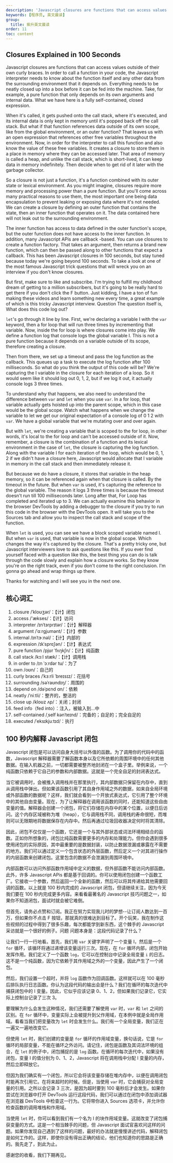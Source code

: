```yaml
---
description: 'Javascript closures are functions that can access values outside of their own curly braces.'
keywords: [程序员, 英文晨读]
group:
  title: 紫升英文晨读
order: 11
toc: content
---
```


## Closures Explained in 100 Seconds

Javascript closures are functions that can access values outside of their own curly braces. In order to call a function in your code, the Javascript interpreter needs to know about the function itself and any other data from the surrounding environment that it depends on. Everything needs to be neatly closed up into a box before it can be fed into the machine. Take, for example, a pure function that only depends on its own arguments and internal data. What we have here is a fully self-contained, closed expression.

When it's called, it gets pushed onto the call stack, where it's executed, and its internal data is only kept in memory until it's popped back off the call stack. But what if that function references data outside of its own scope, like from the global environment, or an outer function? That leaves us with an open expression that references other free variables throughout the environment. Now, in order for the interpreter to call this function and also know the value of these free variables. It creates a closure to store them in a place in memory where they can be accessed later. That area of memory is called a heap, and unlike the call stack, which is short-lived, it can keep data in memory indefinitely. Then decide when to get rid of it later with the garbage collector.

So a closure is not just a function, it's a function combined with its outer state or lexical environment. As you might imagine, closures require more memory and processing power than a pure function. But you'll come across many practical reasons to use them, the most important one being data encapsulation to prevent leaking or exposing data where it's not needed. We can create a closure by defining an outer function that contains the state, then an inner function that operates on it. The data contained here will not leak out to the surrounding environment.

The inner function has access to data defined in the outer function's scope, but the outer function does not have access to the inner function. In addition, many Javascript APis are callback -based. You can use closures to create a function factory. That takes an argument, then returns a brand new function, which can then be passed along to other functions that expect a callback. This has been Javascript closures in 100 seconds, but stay tuned because today we're going beyond 100 seconds. To take a look at one of the most famous Javascript trick questions that will wreck you on an interview if you don't know closures.

But first, make sure to like and subscribe. I'm trying to fulfill my childhood dream of getting to a million subscribers, but it's going to be really hard to get there if you don't click the F button. Just kidding, I have a ton of fun making these videos and learn something new every time, a great example of which is this tricky Javascript interview. Question The question itself is, What does this code log out?

`let`'s go through it line by line. First, we're declaring a variable I with the `var` keyword, then a for loop that will run three times by incrementing that variable. Now, inside the for loop is where closures come into play. We define a function log that console logs the global variable I. This is not a pure function because it depends on a variable outside of its scope, therefore creating a closure.

Then from there, we set up a timeout and pass the log function as the callback. This queues up a task to execute the log function after 100 milliseconds. So what do you think the output of this code will be? We're capturing the I variable in the closure for each iteration of a loop. So it would seem like it should log out 0, 1, 2, but if we log it out, it actually console logs 3 three times.

To understand why that happens, we also need to understand the difference between `var` and `let` when you use `var`. In a for loop, that variable actually gets hoisted up into the parent scope, which in this case would be the global scope. Watch what happens when we change the variable to let we get our original expectation of a console log of 0 1 2 with `var`. We have a global variable that we're mutating over and over again.

But with `let`, we're creating a variable that is scoped to the for loop, in other words, it's local to the for loop and can't be accessed outside of it. Now, remember, a closure is the combination of a function and its lexical environment in the case of `let`, the closure is capturing the log function. Along with the variable I for each iteration of the loop, which would be 0, 1, 2 if we didn't have a closure here, Javascript would allocate that I variable in memory in the call stack and then immediately release it.

But because we do have a closure, it stores that variable in the heap memory, so it can be referenced again when that closure is called. By the timeout in the future. But when `var` is used, it's capturing the reference to the global variable. The reason it logs 3 three times is because the timeout doesn't run till 100 milliseconds later. Long after that, For Loop has completed and iterated up to 3. We can actually examine this behavior in the browser DevTools by adding a debugger to the closure if you try to run this code in the browser with the DevTools open. It will take you to the Sources tab and allow you to inspect the call stack and scope of the function.

When `let` is used, you can see we have a block scoped variable named I. But when `var` is used, that variable is now in the global scope. Which changes the way it's captured by the closure. That's a pretty tricky one, but Javascript interviewers love to ask questions like this. If you ever find yourself faced with a question like this, the best thing you can do is talk through the code slowly and explain how a closure works. So they know you're on the right track, even if you don't come to the right conclusion. I'm gonna go ahead and wrap things up there.

Thanks for watching and I will see you in the next one.

## 核心词汇

1. closure /ˈkloʊʒər/：【计】闭包
1. access /'ækses/：【计】访问
1. interpreter /ɪnˈtɜrprɪtər/：【计】解释器
1. argument /ˈɑːrɡjumənt/：【计】参数
1. internal /ɪnˈtɝːnəl/：【计】内部的
1. expression /ɪkˈsprɛʃən/：【计】表达式
1. pure function /pjʊr ˈfʌŋkʃn/：【计】纯函数
1. call stack /kɔːl stæk/：【计】调用栈
1. in order to /ɪn ˈɔːrdər tu/：为了
1. own /oʊn/：自己的
1. curly braces /ˈkɜːrli ˈbreɪsɪz/：花括号
1. surrounding /səˈraʊndɪŋ/：周围的
1. depend on /dəˈpɛnd ɑn/：依赖
1. neatly /ˈniːtli/：整齐的，整洁的
1. close up /kloʊz ʌp/：关闭；封闭
1. feed info（fed into）：注入，被输入到...中
1. self-contained /ˌself kənˈteɪnd/：完备的；自足的；完全自足的
1. executed /ˈeksɪkjuːtɪd/：执行

## 100 秒内解释 Javascript 闭包

Javascript 闭包是可以访问自身大括号以外值的函数。为了调用你的代码中的函数，Javascript 解释器需要了解函数本身以及它所依赖的周围环境中的任何其他数据。在输入机器之前，一切都需要被整齐地封闭在一个盒子里。举例来说，一个纯函数只依赖于它自己的参数和内部数据。这就是一个完全自足的封闭表达式。

当它被调用时，会被推入调用栈并在那里执行，其内部数据只保留在内存中，直到从调用栈中弹出。但如果该函数引用了其自身作用域之外的数据，如来自全局环境或外部函数的数据呢？这样，我们就会看到一个开放式表达式，它引用了整个环境中的其他自由变量。现在，为了让解释器在调用该函数的同时，还能知道这些自由变量的值。解释器会创建一个闭包，将它们存储在内存中的某个位置，以便日后访问。这个内存区域被称为堆（heap），它与调用栈不同，调用栈的寿命很短，而堆则可以无限期地将数据保存在内存中。然后再通过垃圾回收器决定何时将其清除。

因此，闭包不仅仅是一个函数，它还是一个与其外部状态或词法环境相结合的函数。正如你所想象的，闭包比纯函数需要更多的内存和处理能力。但你会遇到很多使用闭包的实际原因，其中最重要的是数据封装，以防止数据泄漏或暴露在不需要的地方。我们可以通过定义一个包含状态的外层函数，然后定义一个对其进行操作的内层函数来创建闭包。这里包含的数据不会泄漏到周围环境中。

内部函数可以访问外部函数作用域中定义的数据，但外部函数不能访问内部函数。此外，许多 Javascript APis 都是基于回调的。你可以使用闭包创建一个函数工厂。它接收一个参数，然后返回一个全新的函数，然后可以将其传递给其他需要回调的函数。以上就是 100 秒内完成的 Javascript 闭包，但请继续关注，因为今天我们要在 100 秒内完成更多内容。来看看最著名的 Javascript 技巧问题之一，如果你不知道闭包，面试时就会被它难倒。

但首先，请务必点赞和订阅。我正在努力实现我儿时的梦想--让订阅人数达到一百万，但如果你不点击 F 按钮，那就真的很难达到目标了。开个玩笑，我在制作这些视频的过程中得到了很多乐趣，每次都能学到新东西，这个棘手的 Javascript 采访就是一个很好的例子。问题 问题本身是：这段代码记录了什么？

让我们一行一行地看。首先，我们用 `var` 关键字声明了一个变量 I，然后是一个 `for` 循环，该循环将通过递增该变量运行三次。现在，在 `for` 循环内部，闭包开始发挥作用。我们定义了一个函数 `log`，它可以在控制台中记录全局变量 `i` 的日志。这不是一个纯函数，因为它依赖于其作用域之外的一个变量，因此产生了一个闭包。

然后，我们设置一个超时，并将 `log` 函数作为回调函数。这样就可以在 100 毫秒后排队执行日志函数。你认为这段代码的输出会是什么？我们在循环的每次迭代中捕获闭包中的 I 变量。因此，它似乎应该记录 0、1、2，但如果我们记录它，它实际上控制台记录了三次 3。

要理解为什么会发生这种情况，我们还需要了解使用 `var` 时，`var` 和 `let` 之间的区别。在 `for` 循环中，变量实际上会被提升到父作用域，在本例中就是全局作用域。看看当我们把变量改为 `let` 时会发生什么。我们有一个全局变量，我们正在一遍又一遍地改变它。

但使用 `let` 时，我们创建的变量是 `for` 循环的作用域变量，换句话说，它是 `for` 循环的局部变量，不能在循环之外访问。请记住，闭包是函数及其词法环境的组合，在 `let` 的例子中，闭包捕捉的是 `log` 函数。在循环的每次迭代中，如果没有闭包，变量 I 的值分别为 0、1、2，Javascript 将在调用栈中分配 I 变量的内存，然后立即释放它。

但因为我们确实有一个闭包，所以它会将该变量存储在堆内存中，以便在调用闭包时能再次引用它。在将来超时的时候。但是，当使用 `var` 时，它会捕获对全局变量的引用。之所以会记录 3 三次，是因为超时要到 100 毫秒后才会发生。如果你尝试在浏览器中打开 DevTools 运行这段代码，我们可以通过在闭包中添加调试器在浏览器 DevTools 中检查这一行为。它将带你进入 Sources 选项卡，并允许你检查函数的调用堆栈和作用域。

当使用 `let` 时，你可以看到我们有一个名为 I 的块作用域变量。这就改变了闭包捕获变量的方式。这是一个相当棘手的问题，但 Javascript 面试官喜欢问这样的问题。如果你发现自己遇到了这样的问题，最好的办法就是慢慢讲述代码，解释闭包是如何工作的。这样，即使你没有得出正确的结论，他们也知道你的思路是正确的。我先走了，到此为止。

感谢您的收看，我们下期再见。
